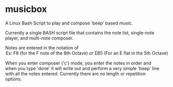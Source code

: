 # musicbox
A Linux Bash Script to play and compose 'beep' based music.

Currently a single BASH script file that contains the note list, single-note player, and multi-note composer.

Notes are entered in the notation of <Letter><option S=Sharp or B=Flat><Octave>
  Ex: F8 (for the F note of the 8th Octave) or EB5 (For an E flat in the 5th Octave)

When you enter composer ('c') mode, you enter the notes in order and when you type 'done' it will write out and perform a very simple 'beep' line with all the notes entered. Currently there are no length or repetition options.
